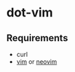 # dot-vim

## Requirements

- curl
- [vim](https://github.com/vim/vim) or [neovim](https://neovim.io/)
